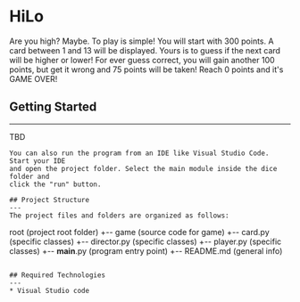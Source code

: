 # HiLo

Are you high? Maybe. To play is simple! You will start with 300 points. A card 
between 1 and 13 will be displayed. Yours is to guess if the next card will be 
higher or lower! For ever guess correct, you will gain another 100 points, but
get it wrong and 75 points will be taken! Reach 0 points and it's GAME OVER!

## Getting Started
---
TBD 
```
You can also run the program from an IDE like Visual Studio Code. Start your IDE
and open the project folder. Select the main module inside the dice folder and 
click the "run" button.

## Project Structure
---
The project files and folders are organized as follows:
```
root                    (project root folder)
+-- game                (source code for game)
  +-- card.py           (specific classes)
  +-- director.py       (specific classes)
  +-- player.py         (specific classes)
  +-- __main__.py       (program entry point)
+-- README.md           (general info)
```

## Required Technologies
---
* Visual Studio code